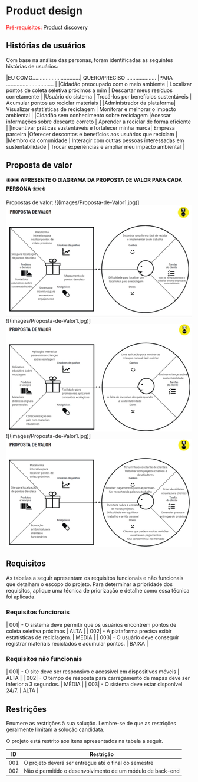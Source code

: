 # Product design

<span style="color:red">Pré-requisitos: <a href="02-Product-discovery.md"> Product discovery</a></span>





## Histórias de usuários

Com base na análise das personas, foram identificadas as seguintes histórias de usuários:

|EU COMO................................| QUERO/PRECISO .................... |PARA ................................ |
|Cidadão preocupado com o meio ambiente | Localizar pontos de coleta seletiva próximos a mim | Descartar meus resíduos corretamente |
|Usuário do sistema | Trocá-los por benefícios sustentáveis | Acumular pontos ao reciclar materiais |
|Administrador da plataforma| Visualizar estatísticas de reciclagem | Monitorar e melhorar o impacto ambiental  |
|Cidadão sem conhecimento sobre reciclagem  |Acessar informações sobre descarte correto  | Aprender a reciclar de forma eficiente  |
|Incentivar práticas sustentáveis e fortalecer minha marca| Empresa parceira  |Oferecer descontos e benefícios aos usuários que reciclam  |
|Membro da comunidade | Interagir com outras pessoas interessadas em sustentabilidade | Trocar experiências e ampliar meu impacto ambiental |


## Proposta de valor

**✳️✳️✳️ APRESENTE O DIAGRAMA DA PROPOSTA DE VALOR PARA CADA PERSONA ✳️✳️✳️**

Propostas de valor:
![(images/Proposta-de-Valor1.jpg)]![alt text](image-1.png)
![(images/Proposta-de-Valor1.jpg)]![alt text](image.png)
![(images/Proposta-de-Valor1.jpg)]![alt text](image-2.png)


## Requisitos

As tabelas a seguir apresentam os requisitos funcionais e não funcionais que detalham o escopo do projeto. Para determinar a prioridade dos requisitos, aplique uma técnica de priorização e detalhe como essa técnica foi aplicada.

### Requisitos funcionais

| 001| - O sistema deve permitir que os usuários encontrem pontos de coleta seletiva próximos | ALTA      |
| 002| - A plataforma precisa exibir estatísticas de reciclagem.                              | MÉDIA     |
| 003| - O usuário deve conseguir registrar materiais reciclados e acumular pontos.           | BAIXA     |

### Requisitos não funcionais

| 001| - O site deve ser responsivo e acessível em dispositivos móveis                  | ALTA      |
| 002| - O tempo de resposta para carregamento de mapas deve ser inferior a 3 segundos. | MÉDIA     |
| 003| - O sistema deve estar disponível 24/7.                                          | ALTA      |




## Restrições

Enumere as restrições à sua solução. Lembre-se de que as restrições geralmente limitam a solução candidata.

O projeto está restrito aos itens apresentados na tabela a seguir.

|ID| Restrição                                             |
|--|-------------------------------------------------------|
|001| O projeto deverá ser entregue até o final do semestre      | ALTA  |
|002| Não é permitido o desenvolvimento de um módulo de back-end | ALTA  |